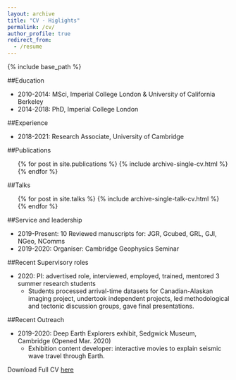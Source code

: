 ```yaml
---
layout: archive
title: "CV - Higlights"
permalink: /cv/
author_profile: true
redirect_from:
  - /resume
---
```


{% include base_path %}

##Education

* 2010-2014: MSci, Imperial College London & University of California Berkeley
* 2014-2018: PhD, Imperial College London

##Experience

* 2018-2021: Research Associate, University of Cambridge


<!-- * Summer 2015: Research Assistant
  * Github University
  * Duties included: Tagging issues
  * Supervisor: Professor Git

* Fall 2015: Research Assistant
  * Github University
  * Duties included: Merging pull requests
  * Supervisor: Professor Hub -->

<!--Skills
====== -->

##Publications

  <ul>{% for post in site.publications %}
    {% include archive-single-cv.html %}
  {% endfor %}</ul>
  
##Talks

  <ul>{% for post in site.talks %}
    {% include archive-single-talk-cv.html %}
  {% endfor %}</ul>
  
<!-- Teaching
======
  <ul>{% for post in site.teaching %}
    {% include archive-single-cv.html %}
  {% endfor %}</ul>
   -->
##Service and leadership
* 2019-Present: 10 Reviewed manuscripts for: JGR, Gcubed, GRL, GJI, NGeo, NComms
* 2019-2020: Organiser: Cambridge Geophysics Seminar

##Recent Supervisory roles
* 2020: PI: advertised role, interviewed, employed, trained, mentored 3 summer research students
  * Students processed arrival-time datasets for Canadian-Alaskan imaging project, undertook independent projects, led methodological and tectonic discussion groups, gave final presentations.

##Recent Outreach
* 2019-2020: Deep Earth Explorers exhibit, Sedgwick Museum, Cambridge (Opened Mar. 2020)
  * Exhibition content developer: interactive movies to explain seismic wave travel through Earth.


Download Full CV [here](/files/BOYCE_CV_241020.pdf)